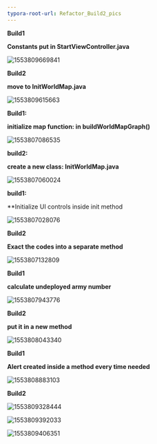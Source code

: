 ```yaml
---
typora-root-url: Refactor_Build2_pics
---
```


**Build1**

**Constants put in StartViewController.java**

![1553809669841](/1553809669841.png)

**Build2**

**move to InitWorldMap.java**

![1553809615663](/1553809615663.png)





**Build1:**

**initialize map function: in buildWorldMapGraph()**

![1553807086535](/1553807086535.png)

 

**build2:**

**create a new class: InitWorldMap.java**

![1553807060024](/1553807060024.png)

 

**build1:**

**Initialize UI controls inside init method

![1553807028076](/1553807028076.png)

 

 **Build2**

**Exact the codes into a separate method**

![1553807132809](/1553807132809.png)



**Build1**

**calculate undeployed army number**

![1553807943776](/1553807943776.png)

**Build2**

**put it in a new method**

![1553808043340](/1553808043340.png)



**Build1**

**Alert created inside a method every time needed**

![1553808883103](/1553808883103.png)

**Build2**

![1553809328444](C:\Users\WW\AppData\Roaming\Typora\typora-user-images\1553809328444.png)



![1553809392033](/1553809392033.png)

![1553809406351](/1553809406351.png)





